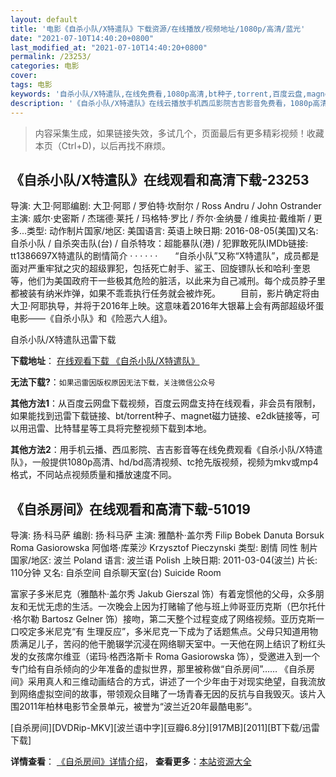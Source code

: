 ```yaml
---
layout: default
title: '电影《自杀小队/X特遣队》下载资源/在线播放/视频地址/1080p/高清/蓝光'
date: "2021-07-10T14:40:20+0800"
last_modified_at: "2021-07-10T14:40:20+0800"
permalink: /23253/
categories: 电影
cover:
tags: 电影
keywords: '自杀小队/X特遣队,在线免费看,1080p高清,bt种子,torrent,百度云盘,magnet,磁力链,迅雷下载资源'
description: '《自杀小队/X特遣队》在线云播放手机西瓜影院吉吉影音免费看，1080p高清bd/hd未删减完整版和tc抢先枪版，mkv/mp4格式，附带bt/torrent种子、magnet/磁力链、百度云盘、网盘资源迅雷下载链接'
---
```


>内容采集生成，如果链接失效，多试几个，页面最后有更多精彩视频！收藏本页（Ctrl+D)，以后再找不麻烦。


## 《自杀小队/X特遣队》在线观看和高清下载-23253

导演: 大卫·阿耶编剧: 大卫·阿耶 / 罗伯特·坎耐尔 / Ross Andru / John Ostrander主演: 威尔·史密斯 / 杰瑞德·莱托 / 玛格特·罗比 / 乔尔·金纳曼 / 维奥拉·戴维斯 / 更多...类型: 动作制片国家/地区: 美国语言: 英语上映日期: 2016-08-05(美国)又名: 自杀小队 / 自杀突击队(台) / 自杀特攻：超能暴队(港) / 犯罪敢死队IMDb链接: tt1386697X特遣队的剧情简介  ·  ·  ·  ·  ·  ·　　“自杀小队”又称“X特遣队”，成员都是面对严重牢狱之灾的超级罪犯，包括死亡射手、鲨王、回旋镖队长和哈利·奎恩等，他们为美国政府干一些极其危险的脏活，以此来为自己减刑。每个成员脖子里都被装有纳米炸弹，如果不乖乖执行任务就会被炸死。 　　目前，影片确定将由大卫·阿耶执导，并将于2016年上映。这意味着2016年大银幕上会有两部超级坏蛋电影——《自杀小队》和《险恶六人组》。


自杀小队/X特遣队迅雷下载

**下载地址**： [在线观看下载 《自杀小队/X特遣队》](https://www.993dy.com//vod-detail-id-25040.html) 


**无法下载?**：`如果迅雷因版权原因无法下载，关注微信公众号 `

**其他方法1**：从百度云网盘下载视频，百度云网盘支持在线观看，非会员有限制，如果能找到迅雷下载链接、bt/torrent种子、magnet磁力链接、e2dk链接等，可以用迅雷、比特彗星等工具将完整视频下载到本地。

**其他方法2**：用手机云播、西瓜影院、吉吉影音等在线免费观看《自杀小队/X特遣队》，一般提供1080p高清、hd/bd高清视频、tc抢先版视频，视频为mkv或mp4格式，不同站点视频质量和播放速度不同。


## 《自杀房间》在线观看和高清下载-51019

导演: 扬·科马萨 编剧: 扬·科马萨 主演: 雅酷朴·盖尔秀 Filip Bobek Danuta Borsuk Roma Gasiorowska 阿伽塔·库莱沙 Krzysztof Pieczynski 类型: 剧情 同性 制片国家/地区: 波兰 Poland 语言: 波兰语 Polish 上映日期: 2011-03-04(波兰) 片长: 110分钟 又名: 自杀空间 自杀聊天室(台) Suicide Room

富家子多米尼克（雅酷朴·盖尔秀 Jakub Gierszal 饰）有着宠惯他的父母，众多朋友和无忧无虑的生活。一次晚会上因为打赌输了他与班上帅哥亚历克斯（巴尔托什·格尔勒 Bartosz Gelner 饰）接吻，第二天整个过程变成了网络视频。亚历克斯一口咬定多米尼克“有 生理反应”，多米尼克一下成为了话题焦点。父母只知道用物质满足儿子，苦闷的他干脆辍学沉浸在网络聊天室中。一天他在网上结识了粉红头发的女孩席尔维亚（诺玛·格西洛斯卡 Roma Gasiorowska 饰），受邀进入到一个专门给有自杀倾向的少年准备的虚拟世界，那里被称做“自杀房间”…… 《自杀房间》采用真人和三维动画结合的方式，讲述了一个少年由于对现实绝望，自我流放到网络虚拟空间的故事，带领观众目睹了一场青春无因的反抗与自我毁灭。该片入围2011年柏林电影节全景单元，被誉为“波兰近20年最酷电影”。


[自杀房间][DVDRip-MKV][波兰语中字][豆瓣6.8分][917MB][2011][BT下载/迅雷下载]

**详情查看**： [《自杀房间》详情介绍](/movie/51019/)， **查看更多**：[本站资源大全](/movie/t/all/)

